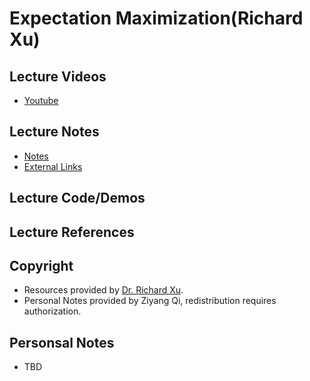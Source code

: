 # Expectation Maximization(Richard Xu)

## Lecture Videos
* [Youtube](https://www.youtube.com/playlist?list=PLFze15KrfxbF0n1zTNoFIaDpxnSyfgNgc)

## Lecture Notes
* [Notes](Resources/VI-Richard-Xu/Lecture-Notes.pdf)
* [External Links](http://www-staff.it.uts.edu.au/~ydxu/ml_course/variational.pdf)

## Lecture Code/Demos
<!-- * [Geometrically-constrained balloon fitting for multiple connected ellipses](http://www-staff.it.uts.edu.au/~ydxu/code/balloon/) -->

## Lecture References
<!-- * [Kemp, M and Xu, R. Y. D (2015) Geometrically-constrained balloon fitting for multiple connected ellipses, Pattern Recognition,  48 (2015) pp. 2198 - 2208, SSN: 0031-3203. (ERA Rank A* Journal ISI IF: 2.584) ](http://www-staff.it.uts.edu.au/~ydxu/papers/kemp_xu_balloon.pdf) -->

## Copyright
* Resources provided by [Dr. Richard Xu](http://www-staff.it.uts.edu.au/~ydxu/index.htm).
* Personal Notes provided by Ziyang Qi, redistribution requires authorization.

## Personsal Notes
* TBD
